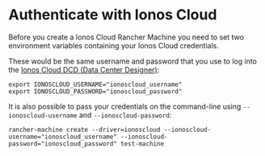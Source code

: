 # Authenticate with Ionos Cloud

Before you create a Ionos Cloud Rancher Machine you need to set two environment variables containing your Ionos Cloud credentials. 

These would be the same username and password that you use to log into the [Ionos Cloud DCD (Data Center Designer)](https://dcd.ionos.com/latest/):

```
export IONOSCLOUD_USERNAME="ionoscloud_username"
export IONOSCLOUD_PASSWORD="ionoscloud_password"
```

It is also possible to pass your credentials on the command-line using `--ionoscloud-username` and `--ionoscloud-password`:

```
rancher-machine create --driver=ionoscloud --ionoscloud-username="ionoscloud_username" --ionoscloud-password="ionoscloud_password" test-machine
```
